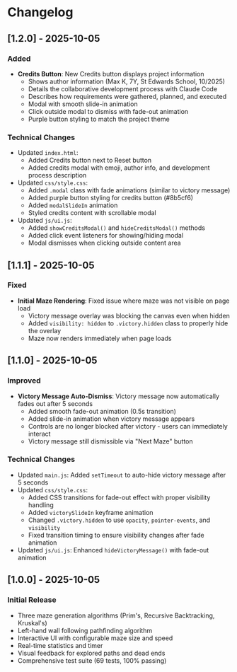 # Changelog

## [1.2.0] - 2025-10-05

### Added
- **Credits Button**: New Credits button displays project information
  - Shows author information (Max K, 7Y, St Edwards School, 10/2025)
  - Details the collaborative development process with Claude Code
  - Describes how requirements were gathered, planned, and executed
  - Modal with smooth slide-in animation
  - Click outside modal to dismiss with fade-out animation
  - Purple button styling to match the project theme

### Technical Changes
- Updated `index.html`:
  - Added Credits button next to Reset button
  - Added credits modal with emoji, author info, and development process description
- Updated `css/style.css`:
  - Added `.modal` class with fade animations (similar to victory message)
  - Added purple button styling for credits button (#8b5cf6)
  - Added `modalSlideIn` animation
  - Styled credits content with scrollable modal
- Updated `js/ui.js`:
  - Added `showCreditsModal()` and `hideCreditsModal()` methods
  - Added click event listeners for showing/hiding modal
  - Modal dismisses when clicking outside content area

## [1.1.1] - 2025-10-05

### Fixed
- **Initial Maze Rendering**: Fixed issue where maze was not visible on page load
  - Victory message overlay was blocking the canvas even when hidden
  - Added `visibility: hidden` to `.victory.hidden` class to properly hide the overlay
  - Maze now renders immediately when page loads

## [1.1.0] - 2025-10-05

### Improved
- **Victory Message Auto-Dismiss**: Victory message now automatically fades out after 5 seconds
  - Added smooth fade-out animation (0.5s transition)
  - Added slide-in animation when victory message appears
  - Controls are no longer blocked after victory - users can immediately interact
  - Victory message still dismissible via "Next Maze" button

### Technical Changes
- Updated `main.js`: Added `setTimeout` to auto-hide victory message after 5 seconds
- Updated `css/style.css`:
  - Added CSS transitions for fade-out effect with proper visibility handling
  - Added `victorySlideIn` keyframe animation
  - Changed `.victory.hidden` to use `opacity`, `pointer-events`, and `visibility`
  - Fixed transition timing to ensure visibility changes after fade animation
- Updated `js/ui.js`: Enhanced `hideVictoryMessage()` with fade-out animation

## [1.0.0] - 2025-10-05

### Initial Release
- Three maze generation algorithms (Prim's, Recursive Backtracking, Kruskal's)
- Left-hand wall following pathfinding algorithm
- Interactive UI with configurable maze size and speed
- Real-time statistics and timer
- Visual feedback for explored paths and dead ends
- Comprehensive test suite (69 tests, 100% passing)

